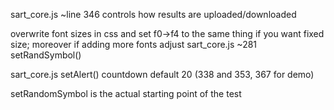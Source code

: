 sart_core.js   ~line 346 controls how results are uploaded/downloaded

overwrite font sizes in css and set f0->f4 to the same thing if you want fixed size;
moreover if adding more fonts adjust  sart_core.js  ~281   setRandSymbol()

sart_core.js  setAlert() countdown default 20  (338 and 353,  367 for demo)


setRandomSymbol is the actual starting point of the test
